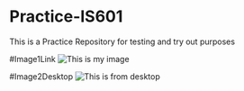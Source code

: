 # Practice-IS601
This is a Practice Repository for testing and try out purposes

#Image1Link
![This is my image](https://octodex.github.com/images/yaktocat.png)

#Image2Desktop
![This is from desktop](ImageFolder/Capture1223.PNG)


